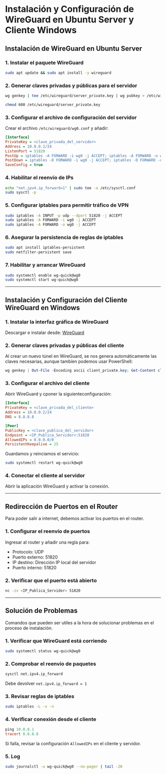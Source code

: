 # Instalación y Configuración de WireGuard en Ubuntu Server y Cliente Windows

## Instalación de WireGuard en Ubuntu Server

### 1. Instalar el paquete WireGuard
```bash
sudo apt update && sudo apt install -y wireguard
```

### 2. Generar claves privadas y públicas para el servidor
```bash
wg genkey | tee /etc/wireguard/server_private.key | wg pubkey > /etc/wireguard/server_public.key
```
```bash
chmod 600 /etc/wireguard/server_private.key
```

### 3. Configurar el archivo de configuración del servidor
Crear el archivo `/etc/wireguard/wg0.conf` y añadir:
```ini
[Interface]
PrivateKey = <clave_privada_del_servidor>
Address = 10.0.0.1/24
ListenPort = 51820
PostUp = iptables -A FORWARD -i wg0 -j ACCEPT; iptables -A FORWARD -o wg0 -j ACCEPT; iptables -t nat -A POSTROUTING -o ens18 -j MASQUERADE
PostDown = iptables -D FORWARD -i wg0 -j ACCEPT; iptables -D FORWARD -o wg0 -j ACCEPT; iptables -t nat -D POSTROUTING -o ens18 -j MASQUERADE
SaveConfig = true
```

### 4. Habilitar el reenvío de IPs
```bash
echo "net.ipv4.ip_forward=1" | sudo tee -a /etc/sysctl.conf
sudo sysctl -p
```

### 5. Configurar iptables para permitir tráfico de VPN
```bash
sudo iptables -A INPUT -p udp --dport 51820 -j ACCEPT
sudo iptables -A FORWARD -i wg0 -j ACCEPT
sudo iptables -A FORWARD -o wg0 -j ACCEPT
```

### 6. Asegurar la persistencia de reglas de iptables
```bash
sudo apt install iptables-persistent
sudo netfilter-persistent save
```

### 7. Habilitar y arrancar WireGuard
```bash
sudo systemctl enable wg-quick@wg0
sudo systemctl start wg-quick@wg0
```

---

## Instalación y Configuración del Cliente WireGuard en Windows

### 1. Instalar la interfaz gráfica de WireGuard
Descargar e instalar desde: [WireGuard](https://www.wireguard.com/install/)

### 2. Generar claves privadas y públicas del cliente
Al crear un nuevo túnel en WireGuard, se nos genera automáticamente las claves necesarias, aunque tambíen podemos usar PowerShell:

```powershell
wg genkey | Out-File -Encoding ascii client_private.key; Get-Content client_private.key | wg pubkey
```

### 3. Configurar el archivo del cliente
Abrir WireGuard y cponer la siguienteconfiguración:
```ini
[Interface]
PrivateKey = <clave_privada_del_cliente>
Address = 10.0.0.2/24
DNS = 8.8.8.8

[Peer]
PublicKey = <clave_publica_del_servidor>
Endpoint = <IP_Publica_Servidor>:51820
AllowedIPs = 0.0.0.0/0
PersistentKeepalive = 25
```

Guardamos y reinciamos el servicio:
```bash 
sudo systemctl restart wg-quick@wg0
```

### 4. Conectar el cliente al servidor
Abrir la aplicación WireGuard y activar la conexión.

---

## Redirección de Puertos en el Router
Para poder salir a internet, debemos activar los puertos en el router.

### 1. Configurar el reenvío de puertos
Ingresar al router y añadir una regla para:
- Protocolo: UDP
- Puerto externo: 51820
- IP destino: Dirección IP local del servidor
- Puerto interno: 51820

### 2. Verificar que el puerto está abierto
```bash
nc -zv <IP_Publica_Servidor> 51820
```

---

## Solución de Problemas
Comandos que pueden ser utiles a la hora de solucionar problemas en el proceso de instalación.

### 1. Verificar que WireGuard está corriendo
```bash
sudo systemctl status wg-quick@wg0
```

### 2. Comprobar el reenvío de paquetes
```bash
sysctl net.ipv4.ip_forward
```
Debe devolver `net.ipv4.ip_forward = 1`

### 3. Revisar reglas de iptables
```bash
sudo iptables -L -v -n
```

### 4. Verificar conexión desde el cliente
```powershell
ping 10.0.0.1
tracert 8.8.8.8
```
Si falla, revisar la configuración `AllowedIPs` en el cliente y servidor.

### 5. Log
```bash
sudo journalctl -u wg-quick@wg0 --no-pager | tail -20
```

